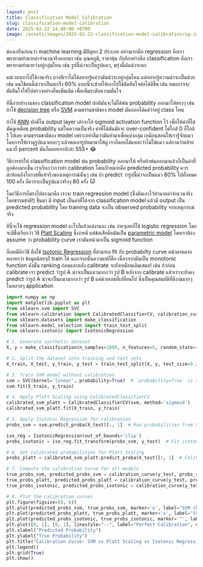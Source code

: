```yaml
---
layout: post
title: Classification Model Calibration 
slug: classification-model-calibration 
date: 2025-02-22 14:40:00 +0700
image: /assets/images/2025-02-22-classification-model-calibration/og-image.webp
---
```


ต้องเกริ่นก่อนว่า machine learning มีปัญหา 2 ประเภท อย่างแรกคือ regression คือเราพยายามทำนายค่าจำนวนจริงออกมา เช่น อุณหภูมิ, ราคาหุ้น กับอีกอย่างคือ classification คือเราพยายามทำนายว่าอยู่กลุ่มไหน เช่น รูปนี้น่าจะเป็นรูปแมว, พรุ่งนี้ฝนน่าจะตก

แต่เวลาเอาไปใช้งานจริง บางทีเราไม่ได้อยากรู้แค่ว่ามันน่าจะอยู่กลุ่มไหน แต่อยากรู้ความน่าจะเป็นด้วย เช่น  คนไข้คนนี้น่าจะเป็นมะเร็ง 60% แบบนี้จะช่วยให้เอาไปใช้ตัดสินใจต่อได้ดีขึ้น เช่น หมออาจจะตัดสินใจให้ไปตรวจอย่างอื่นเพิ่มเติม เพื่อเพิ่มระดับความมั่นใจ

ทีนี้การทำงานของ classification model ปกติมันจะไม่ได้พ่น probability ออกมาให้ตรงๆ เช่น ถ้าใช้ [decision tree](https://en.wikipedia.org/wiki/Decision_tree) หรือ [SVM](https://en.wikipedia.org/wiki/Support_vector_machine) ตามธรรมชาติของ model มันบอกได้แค่ว่าอยู่ class ไหน

ถ้าใช้ [ANN](https://en.wikipedia.org/wiki/Neural_network_(machine_learning)) ปกติใน output layer เค้าจะใส่ sigmoid activation function ไว้ เพื่อให้ค่าที่ได้มันดูเหมือน probability แต่ในความเป็นจริง ค่าที่ได้มันมักจะ over-confident ไม่ใกล้ 0 ก็ใกล้ 1 ไปเลย ตามธรรมชาติของ model เพราะอย่าลืมว่ามันทำมาเพื่อแบ่งกลุ่ม เหมือนสอนให้เรารู้จักแมว โดยการให้เราดูรูปแมวเยอะๆ แล้วพอเอารูปหมามาให้ดู เราก็ตอบได้แหละว่าไม่ใช่แมว แต่ถามว่าคล้ายแมวกี่ percent มันก็ตอบยากป่ะล่ะ 555+ 😂

วิธีการทำให้ classification model พ่น probability ออกมาให้ หรือถ้าพ่นออกมาแล้วก็เป็นค่าที่ถูกต้องมากขึ้น เราเรียกว่าการทำ calibration โดยเป้าหมายคือ predicted probability ควรสะท้อนถึงโอกาสที่แท้จริงของเหตุการณ์นั้นๆ เช่น ถ้า predict ว่ารูปนี้น่าจะเป็นแมว 80% ไปทั้งหมด 100 ครั้ง ก็ควรจะเป็นรูปแมวจริงๆ 80 ครั้ง 🐱

โดยวิธีการก็ตรงไปตรงมาคือ เราจะ train regression model (ซึ่งมันเอาไว้ทำนายค่าจำนวนจริง โดยธรรมชาติ!) ขึ้นมา มี input เป็นค่าที่ได้จาก classification model แล้วมี output เป็น predicted probability โดย training data จะเป็น observed probability จากเหตุการณ์จริง

ทีนี้จะใช้ regression model อะไรก็แล้วแต่งานละ เช่น ง่ายๆเลยก็ใช้ logistic regression โดยจะมีชื่อเรียกว่า วิธี [Platt Scaling](https://en.wikipedia.org/wiki/Platt_scaling) ซึ่งง่ายดี แต่ข้อเสียคือมันเป็น [parametric model](https://en.wikipedia.org/wiki/Parametric_model) โดยเราต้อง assume ว่า probability curve เรามันหน้าตาเป็น sigmoid function 

ก็เลยมีอีกวิธี คือใช้ [Isotonic Regression](https://en.wikipedia.org/wiki/Isotonic_regression) ที่สามารถ fit กับ probabilty curve หน้าตาหลากหลายกว่า ข้อมูลน้อยๆก็ train ได้ นอกจากนั้นความเท่ก็คือ เนื่องจากมันเป็น monotonic function ดังนั้น ranking ก่อนและหลัง calibrate จะยังเหมือนเดิมเสมอ! เช่น ถ้าก่อน calibrate เรา predict ว่ารูป A น่าจะเป็นแมวมากกว่า รูป B หลังจาก calibrate แล้วเราจะยังคง predict ว่ารูป A น่าจะเป็นแมวมากกว่า รูป B แค่ด้วยเลขที่เปลี่ยนไป ซึ่งเป็นคุณสมบัติที่ดีงามมากๆในหลายๆ application

```python
import numpy as np
import matplotlib.pyplot as plt
from sklearn.svm import SVC
from sklearn.calibration import CalibratedClassifierCV, calibration_curve
from sklearn.datasets import make_classification
from sklearn.model_selection import train_test_split
from sklearn.isotonic import IsotonicRegression

# 1. Generate synthetic dataset
X, y = make_classification(n_samples=1000, n_features=5, random_state=42)

# 2. Split the dataset into training and test sets
X_train, X_test, y_train, y_test = train_test_split(X, y, test_size=0.2, random_state=42)

# 3. Train SVM model without calibration
svm = SVC(kernel='linear', probability=True)  # `probability=True` is required for Platt Scaling
svm.fit(X_train, y_train)

# 4. Apply Platt Scaling using CalibratedClassifierCV
calibrated_svm_platt = CalibratedClassifierCV(svm, method='sigmoid')
calibrated_svm_platt.fit(X_train, y_train)

# 5. Apply Isotonic Regression for calibration
probs_svm = svm.predict_proba(X_test)[:, 1]  # Raw probabilities from SVM model

iso_reg = IsotonicRegression(out_of_bounds='clip')
probs_isotonic = iso_reg.fit_transform(probs_svm, y_test)  # Fit isotonic regression

# 6. Get calibrated probabilities for Platt Scaling
probs_platt = calibrated_svm_platt.predict_proba(X_test)[:, 1]  # Calibrated probabilities with Platt Scaling

# 7. Compute the calibration curve for all models
true_probs_svm, predicted_probs_svm = calibration_curve(y_test, probs_svm, n_bins=10)
true_probs_platt, predicted_probs_platt = calibration_curve(y_test, probs_platt, n_bins=10)
true_probs_isotonic, predicted_probs_isotonic = calibration_curve(y_test, probs_isotonic, n_bins=10)

# 8. Plot the calibration curves
plt.figure(figsize=(8, 6))
plt.plot(predicted_probs_svm, true_probs_svm, marker='o', label="SVM (Raw Probabilities)", color='blue')
plt.plot(predicted_probs_platt, true_probs_platt, marker='s', label="SVM (Platt Scaling)", color='red')
plt.plot(predicted_probs_isotonic, true_probs_isotonic, marker='^', label="SVM (Isotonic Regression)", color='green')
plt.plot([0, 1], [0, 1], linestyle="--", label="Perfect Calibration", color='black')
plt.xlabel("Predicted Probability")
plt.ylabel("True Probability")
plt.title("Calibration Curve: SVM vs Platt Scaling vs Isotonic Regression")
plt.legend()
plt.grid(True)
plt.show()
```
